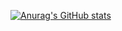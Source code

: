 [![Anurag's GitHub stats](https://github-readme-stats.vercel.app/api?username=gecegibi)](https://github.com/anuraghazra/github-readme-stats)
